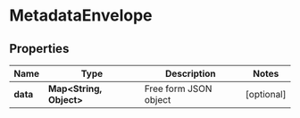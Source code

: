 
# MetadataEnvelope

## Properties
Name | Type | Description | Notes
------------ | ------------- | ------------- | -------------
**data** | **Map&lt;String, Object&gt;** | Free form JSON object |  [optional]




